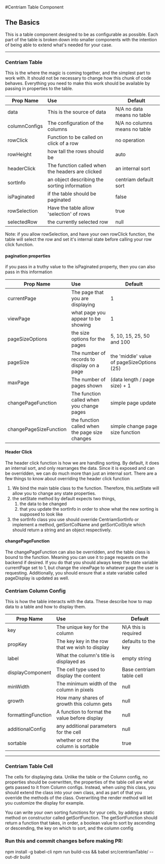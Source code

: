 #Centriam Table Component 


## The Basics

This is a table component designed to be as configurable as possible. Each part of the table is broken down into smaller
components with the intention of being able to extend what's needed for your case. 

---

### Centriam Table

This is the where the magic is coming together, and the simplest part to work with. It should not be necessary 
to change how this chunk of code behaves. Everything you need to make this work should be available by passing
in properties to the table. 

| Prop Name   |          Use                                    |   Default                    |
|-------------|:------------------------------------------------|------------------------------|
|data         | This is the source of data                      | N/A no data means no table   |
|columnConfigs| The configuration of the columns                | N/A no columns means no table|
|rowClick     | Function to be called on click of a row         | no operation                 |
|rowHeight    | how tall the rows should be                     | auto                         |
|headerClick  | The function called when the headers are clicked| an internal sort             |
|sortInfo     | an object describing the sorting information    | centriam default sort        |
|isPaginated  | if the table should be paginated                | false                        |
|rowSelection | Have the table allow 'selection' of rows        | true                         |
|selectedRow  | the currently selected row                      | null                         |

Note: if you allow rowSelection, and have your own rowClick function, the table will select the row and set it's internal 
state before calling your row click function. 

#### pagination properties
if you pass in a truthy value to the isPaginated property, then you can also pass in this information 

| Prop Name            |          Use                                    |   Default                                   |
|----------------------|:------------------------------------------------|---------------------------------------------|
|currentPage           | The page that you are displaying                | 1                                           |
|viewPage              | what page you appear to be showing              | 1                                           |
|pageSizeOptions       | the size options for the pages                  | 5, 10, 15, 25, 50 and 100                   |
|pageSize              | The number of records to display on a page      | the 'middle' value of pageSizeOptions (25)  |
|maxPage               | The number of pages shown                       | (data length / page size) + 1               |
|changePageFunction    | The function called when you change pages       | simple page update                          |              
|changePageSizeFunction| the function called when the page size changes  | simple change page size function            |


#### Header Click
The header click function is how we are handling sorting. By default, it does an internal sort, and only rearranges the 
data. Since it is exposed and can be overridden, we can do much more than just an internal sort. There are a few things 
to know about overriding the header click function
1) We bind the main table class to the function. Therefore, this.setState will allow you to change any state properties.
2) the setState method by default expects two things, 
    1) the data to be changed
    2) that you update the sortInfo in order to show what the new sorting is supposed to look like
3) the sortInfo class you use should override CentriamSortInfo or implement a method, getSortColName and getSortColStyle
which should return a string and an object respectively. 

#### changePageFunction
The changePageFunction can also be overridden, and the table class is bound to the function. Meaning you can use it to 
page requests on the backend if desired. If you do that you should always keep the state variable currentPage set to 1,
but change the viewPage to whatever page the user is requesting. Additionally, you should ensure that a state variable
called pageDisplay is updated as well. 



### Centriam Column Config
This is how the table interacts with the data. These describe how to map data to a table and how to display them. 

| Prop Name          |          Use                                     |   Default                    |
|--------------------|:-------------------------------------------------|------------------------------|
|key                 | The unique key for the column                    | N\A this is required         |
|propKey             | The key key in the row that we wish to display   | defaults to the key          |
|label               | What the column's title is displayed as          | empty string                 |
|displayComponent    | The cell type used to display the content        | Base centriam table cell     |
|minWidth            | The minimum width of the column in pixels        | null                         |
|growth              | How many shares of growth this column gets       | null                         |
|formattingFunction  | A function to format the value before display    | null                         |
|additionalConfig    | any additional parameters for the cell           | null                         |
|sortable            | whether or not the column is sortable            | true                         |
---

### Centriam Table Cell
The cells for displaying data. Unlike the table or the Column config, no properties should be overwritten, 
the properties of the table cell are what gets passed to it from Column configs. Instead, when using this class, you 
should extend the class into your own class, and as part of that you override the methods of the class. Overwriting the
render method will let you customize the display for example. 

You can write your own sorting functions for your cells, by adding a static method on constructor called getSortFunction.
 The getSortFunction should return a function that takes, in order, a boolean value to sort by ascending or descending,
 the key on which to sort, and the column config 
 
### Run this and commit changes before making PR:
npm install -g babel-cli
npm run build-css && babel src/centriamTable/ --out-dir build